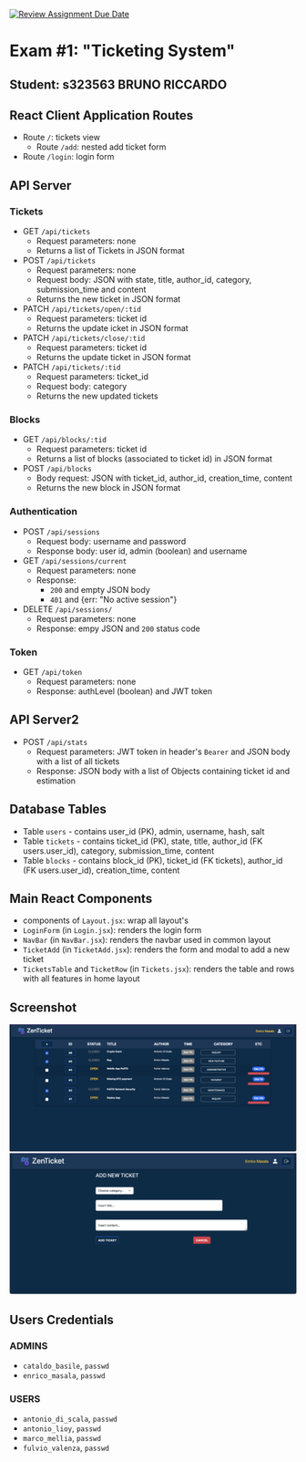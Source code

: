 [![Review Assignment Due Date](https://classroom.github.com/assets/deadline-readme-button-24ddc0f5d75046c5622901739e7c5dd533143b0c8e959d652212380cedb1ea36.svg)](https://classroom.github.com/a/Y8bW3OQP)

# Exam #1: "Ticketing System"
## Student: s323563 BRUNO RICCARDO

## React Client Application Routes

- Route `/`: tickets view
  - Route `/add`: nested add ticket form
- Route `/login`: login form

## API Server

### Tickets
- GET `/api/tickets`
  - Request parameters: none
  - Returns a list of Tickets in JSON format
- POST `/api/tickets`
  - Request parameters: none
  - Request body: JSON with state, title, author_id, category, submission_time and content
  - Returns the new ticket in JSON format
- PATCH `/api/tickets/open/:tid`
  - Request parameters: ticket id
  - Returns the update icket in JSON format
- PATCH `/api/tickets/close/:tid`
  - Request parameters: ticket id
  - Returns the update ticket in JSON format 
- PATCH `/api/tickets/:tid`
  - Request parameters: ticket_id
  - Request body: category
  - Returns the new updated tickets

### Blocks
- GET `/api/blocks/:tid`
  - Request parameters: ticket id
  - Returns a list of blocks (associated to ticket id) in JSON format
- POST `/api/blocks`
  - Body request: JSON with ticket_id, author_id, creation_time, content
  - Returns the new block in JSON format

### Authentication
- POST `/api/sessions`
  - Request body: username and password
  - Response body: user id, admin (boolean) and username
- GET `/api/sessions/current`
  - Request parameters: none
  - Response:
    - `200` and empty JSON body
    - `401` and {err: "No active session"}
- DELETE `/api/sessions/`
  - Request parameters: none
  - Response: empy JSON and `200` status code

### Token
- GET `/api/token`
  - Request parameters: none
  - Response: authLevel (boolean) and JWT token

## API Server2

- POST `/api/stats`
  - Request parameters: JWT token in header's `Bearer` and JSON body with a list of all tickets
  - Response: JSON body with a list of Objects containing ticket id and estimation


## Database Tables

- Table `users` - contains user_id (PK), admin, username, hash, salt
- Table `tickets` - contains ticket_id (PK), state, title, author_id (FK users.user_id), category, submission_time, content
- Table `blocks` - contains block_id (PK), ticket_id (FK tickets), author_id (FK users.user_id), creation_time, content

## Main React Components

- components of `Layout.jsx`: wrap all layout's
- `LoginForm` (in `Login.jsx`): renders the login form
- `NavBar` (in `NavBar.jsx`): renders the navbar used in common layout
- `TicketAdd` (in `TicketAdd.jsx`): renders the form and modal to add a new ticket
- `TicketsTable` and `TicketRow` (in `Tickets.jsx`): renders the table and rows with all features in home layout

## Screenshot

![Screenshot](./img/home.png)
![Screenshot](./img/add.png)

## Users Credentials

### ADMINS
- `cataldo_basile`, `passwd`
- `enrico_masala`, `passwd`

### USERS
- `antonio_di_scala`, `passwd`
- `antonio_lioy`, `passwd`
- `marco_mellia`, `passwd`
- `fulvio_valenza`, `passwd`
